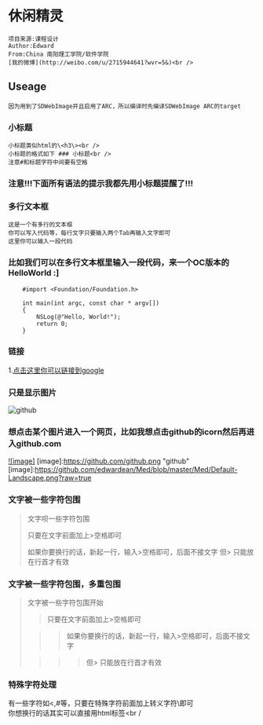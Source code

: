 休闲精灵
==================================
	项目来源:课程设计
	Author:Edward
	From:China 南阳理工学院/软件学院
	[我的微博](http://weibo.com/u/2715944641?wvr=5&)<br />



Useage
-----------------------------------
	因为用到了SDWebImage并且启用了ARC，所以编译时先编译SDWebImage ARC的target


### 小标题
	小标题类似html的\<h3\><br />
	小标题的格式如下 ### 小标题<br />
	注意#和标题字符中间要有空格

### 注意!!!下面所有语法的提示我都先用小标题提醒了!!!

###	多行文本框
	这是一个有多行的文本框
	你可以写入代码等，每行文字只要输入两个Tab再输入文字即可
	这里你可以输入一段代码

###	比如我们可以在多行文本框里输入一段代码，来一个OC版本的HelloWorld :]
		#import <Foundation/Foundation.h>

		int main(int argc, const char * argv[])
		{
		    NSLog(@"Hello, World!");        
		    return 0;
		}
###	链接
1.[点击这里你可以链接到google](http://google.com.sg)<br />

###	只是显示图片
![github](http://github.com/unicorn.png "github")

###	想点击某个图片进入一个网页，比如我想点击github的icorn然后再进入github.com
[![image]](https://github.com/)
[image]:https://github.com/github.png "github"
[image]:https://github.com/edwardean/Med/blob/master/Med/Default-Landscape.png?raw=true
###	文字被一些字符包围
> 文字呗一些字符包围
>
> 只要在文字前面加上>空格即可
>
> 如果你要换行的话，新起一行，输入>空格即可，后面不接文字
> 但> 只能放在行首才有效

### 文字被一些字符包围，多重包围
> 文字被一些字符包围开始
>
> > 只要在文字前面加上>空格即可
>
> > > 如果你要换行的话，新起一行，输入>空格即可，后面不接文字
>
> > > > 但> 只能放在行首才有效

### 特殊字符处理
有一些字符如<,#等，只要在特殊字符前面加上转义字符\即可 <br />
你想换行的话其实可以直接用html标签\<br /
>